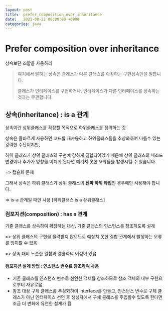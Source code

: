 ```yaml
---
layout: post
title:  prefer_composition_over_inheritance
date:   2021-08-22 00:00:00 +0900
categories: java
---
```


# Prefer composition over inheritance

상속보단 조합을 사용하라

> 여기에서 말하는 상속은 클래스가 다른 클래스를 확장하는 구현상속만을 말합니다.
>
> 클래스가 인터페이스를 구현하거나, 인터페이스가 다른 인터페이스를 상속하는 것과는 무관합니다.



## 상속(inheritance) : is a 관계

상속이란 상위클래스를 확장할 목적으로 하위클래스를 정의하는 것



상속은 올바르게 사용하면 코드를 재사용하고 하위클래스들을 추상화하여 다룰수 있는 강력한 수단이지만,

하위 클래스가 상위 클래스의 구현에 강하게 결합되어있기 때문에 상위 클래스의 매소드 변경이나 추가가 영향을 미치게 된다면 예기치 못한 오류들을 발생시킬 수 있습니다.  

=> 캡슐화 문제



그래서 상속은 하위 클래스가 상위 클래스의 **진짜 하위 타입**인 경우에만 사용해야 합니다.

 =>  is-a 관계일 때만 사용 [하위클래스 is a 상위클래스]



### 컴포지션(composition) : has a 관계

기존 클래스를 상속하여 확장하는 대신, 기존 클래스의 인스턴스를 참조하도록 설계

=> 상위 클래스의 구현을 물려받지 않으므로 예상치 못한 결합 관계에서 발생하는 오류를 방지할 수 있음

=>  상속 대비 느슨한 결합과 캡슐화의 이점이 있음



#### 컴포지션 설계 방법 : 인스턴스 변수로 참조하여 사용

- 기존 클래스를 인스턴스 변수로 선언한 객체를 참조하므로 참조 객체의 내부 구현으로부터 자유로움
- 참조 대상 구체 클래스를 추상화하여 interface를 만들고, 인스턴스 변수로 구체 클래스가 아닌 인터페이스 선언 후 생성자에서 구체 클래스를 주입할수 있도록 한다면 조금 더 변화에 유연한 설계가 됨

